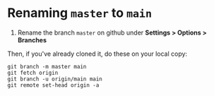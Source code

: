 # Renaming `master` to `main`

1. Rename the branch `master` on github under **Settings > Options > Branches**

Then, if you've already cloned it, do these on your local copy:
```
git branch -m master main
git fetch origin
git branch -u origin/main main
git remote set-head origin -a
```
